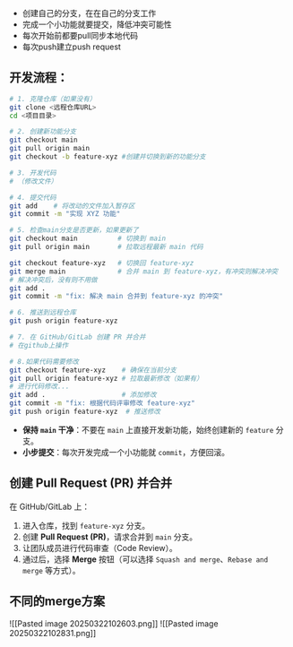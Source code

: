 
- 创建自己的分支，在在自己的分支工作
- 完成一个小功能就要提交，降低冲突可能性
- 每次开始前都要pull同步本地代码
- 每次push建立push request


## 开发流程：

```sh
# 1. 克隆仓库（如果没有）
git clone <远程仓库URL>
cd <项目目录>

# 2. 创建新功能分支
git checkout main
git pull origin main
git checkout -b feature-xyz #创建并切换到新的功能分支

# 3. 开发代码
# （修改文件）

# 4. 提交代码
git add    # 将改动的文件加入暂存区
git commit -m "实现 XYZ 功能"

# 5. 检查main分支是否更新，如果更新了
git checkout main          # 切换到 main
git pull origin main       # 拉取远程最新 main 代码

git checkout feature-xyz   # 切换回 feature-xyz
git merge main             # 合并 main 到 feature-xyz，有冲突则解决冲突
# 解决冲突后，没有则不用做
git add .
git commit -m "fix: 解决 main 合并到 feature-xyz 的冲突"

# 6. 推送到远程仓库
git push origin feature-xyz

# 7. 在 GitHub/GitLab 创建 PR 并合并
# 在github上操作

# 8.如果代码需要修改
git checkout feature-xyz    # 确保在当前分支
git pull origin feature-xyz # 拉取最新修改（如果有）
# 进行代码修改...
git add .                   # 添加修改
git commit -m "fix: 根据代码评审修改 feature-xyz"
git push origin feature-xyz  # 推送修改

```

- **保持 `main` 干净**：不要在 `main` 上直接开发新功能，始终创建新的 `feature` 分支。
- **小步提交**：每次开发完成一个小功能就 `commit`，方便回滚。

## **创建 Pull Request (PR) 并合并**

在 GitHub/GitLab 上：

1. 进入仓库，找到 `feature-xyz` 分支。
2. 创建 **Pull Request (PR)**，请求合并到 `main` 分支。
3. 让团队成员进行代码审查（Code Review）。
4. 通过后，选择 **Merge** 按钮（可以选择 `Squash and merge`、`Rebase and merge` 等方式）。

## **不同的merge方案**

![[Pasted image 20250322102603.png]]
![[Pasted image 20250322102831.png]]

